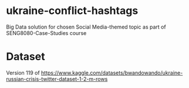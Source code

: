 # ukraine-conflict-hashtags
Big Data solution for chosen Social Media-themed topic as part of SENG8080-Case-Studies course

# Dataset
Version 119 of
https://www.kaggle.com/datasets/bwandowando/ukraine-russian-crisis-twitter-dataset-1-2-m-rows
